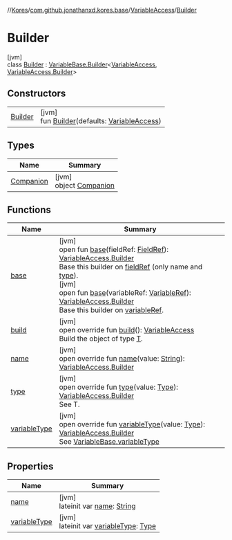 //[Kores](../../../../index.md)/[com.github.jonathanxd.kores.base](../../index.md)/[VariableAccess](../index.md)/[Builder](index.md)

# Builder

[jvm]\
class [Builder](index.md) : [VariableBase.Builder](../../-variable-base/-builder/index.md)<[VariableAccess](../index.md), [VariableAccess.Builder](index.md)>

## Constructors

| | |
|---|---|
| [Builder](-builder.md) | [jvm]<br>fun [Builder](-builder.md)(defaults: [VariableAccess](../index.md)) |

## Types

| Name | Summary |
|---|---|
| [Companion](-companion/index.md) | [jvm]<br>object [Companion](-companion/index.md) |

## Functions

| Name | Summary |
|---|---|
| [base](../../-variable-base/-builder/base.md) | [jvm]<br>open fun [base](../../-variable-base/-builder/base.md)(fieldRef: [FieldRef](../../../com.github.jonathanxd.kores.common/-field-ref/index.md)): [VariableAccess.Builder](index.md)<br>Base this builder on [fieldRef](../../-variable-base/-builder/base.md) (only name and [type](../../-variable-base/-builder/type.md)).<br>[jvm]<br>open fun [base](../../-variable-base/-builder/base.md)(variableRef: [VariableRef](../../../com.github.jonathanxd.kores.common/-variable-ref/index.md)): [VariableAccess.Builder](index.md)<br>Base this builder on [variableRef](../../-variable-base/-builder/base.md). |
| [build](build.md) | [jvm]<br>open override fun [build](build.md)(): [VariableAccess](../index.md)<br>Build the object of type [T](../../../com.github.jonathanxd.kores.builder/-builder/index.md). |
| [name](name.md) | [jvm]<br>open override fun [name](name.md)(value: [String](https://kotlinlang.org/api/latest/jvm/stdlib/kotlin/-string/index.html)): [VariableAccess.Builder](index.md) |
| [type](../../-variable-base/-builder/type.md) | [jvm]<br>open override fun [type](../../-variable-base/-builder/type.md)(value: [Type](https://docs.oracle.com/javase/8/docs/api/java/lang/reflect/Type.html)): [VariableAccess.Builder](index.md)<br>See T. |
| [variableType](variable-type.md) | [jvm]<br>open override fun [variableType](variable-type.md)(value: [Type](https://docs.oracle.com/javase/8/docs/api/java/lang/reflect/Type.html)): [VariableAccess.Builder](index.md)<br>See [VariableBase.variableType](../../-variable-base/variable-type.md) |

## Properties

| Name | Summary |
|---|---|
| [name](name.md) | [jvm]<br>lateinit var [name](name.md): [String](https://kotlinlang.org/api/latest/jvm/stdlib/kotlin/-string/index.html) |
| [variableType](variable-type.md) | [jvm]<br>lateinit var [variableType](variable-type.md): [Type](https://docs.oracle.com/javase/8/docs/api/java/lang/reflect/Type.html) |
